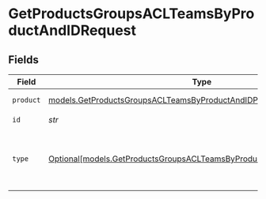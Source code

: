 # GetProductsGroupsACLTeamsByProductAndIDRequest


## Fields

| Field                                                                                                                                        | Type                                                                                                                                         | Required                                                                                                                                     | Description                                                                                                                                  |
| -------------------------------------------------------------------------------------------------------------------------------------------- | -------------------------------------------------------------------------------------------------------------------------------------------- | -------------------------------------------------------------------------------------------------------------------------------------------- | -------------------------------------------------------------------------------------------------------------------------------------------- |
| `product`                                                                                                                                    | [models.GetProductsGroupsACLTeamsByProductAndIDPathParamProduct](../models/getproductsgroupsaclteamsbyproductandidpathparamproduct.md)       | :heavy_check_mark:                                                                                                                           | Cribl Product                                                                                                                                |
| `id`                                                                                                                                         | *str*                                                                                                                                        | :heavy_check_mark:                                                                                                                           | Group ID                                                                                                                                     |
| `type`                                                                                                                                       | [Optional[models.GetProductsGroupsACLTeamsByProductAndIDQueryParamType]](../models/getproductsgroupsaclteamsbyproductandidqueryparamtype.md) | :heavy_minus_sign:                                                                                                                           | resource type by which to filter access levels                                                                                               |